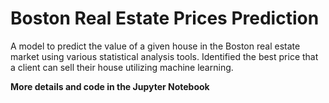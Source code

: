 # Boston Real Estate Prices Prediction

A model to predict the value of a given house in the Boston real estate market using various statistical analysis tools. Identified the best price that a client can sell their house utilizing machine learning.

**More details and code in the Jupyter Notebook**
